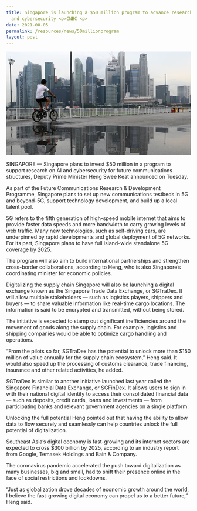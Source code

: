 ```yaml
---
title: Singapore is launching a $50 million program to advance research on AI
  and cybersecurity <p>CNBC <p>
date: 2021-08-05
permalink: /resources/news/50millionprogram
layout: post
---
```

![Alt text for image on Isomer site](/images/Spore%20Launching%2050%20mil%20prog%20to%20advance%20AI%20and%20Cybersecurity.jpg)

SINGAPORE — Singapore plans to invest $50 million in a program to support research on AI and cybersecurity for future communications structures, Deputy Prime Minister Heng Swee Keat announced on Tuesday.

As part of the Future Communications Research & Development Programme, Singapore plans to set up new communications testbeds in 5G and beyond-5G, support technology development, and build up a local talent pool.

5G refers to the fifth generation of high-speed mobile internet that aims to provide faster data speeds and more bandwidth to carry growing levels of web traffic. Many new technologies, such as self-driving cars, are underpinned by rapid developments and global deployment of 5G networks. For its part, Singapore plans to have full island-wide standalone 5G coverage by 2025.

The program will also aim to build international partnerships and strengthen cross-border collaborations, according to Heng, who is also Singapore’s coordinating minister for economic policies.

Digitalizing the supply chain
Singapore will also be launching a digital exchange known as the Singapore Trade Data Exchange, or SGTraDex. It will allow multiple stakeholders — such as logistics players, shippers and buyers — to share valuable information like real-time cargo locations. The information is said to be encrypted and transmitted, without being stored.

The initiative is expected to stamp out significant inefficiencies around the movement of goods along the supply chain. For example, logistics and shipping companies would be able to optimize cargo handling and operations.

“From the pilots so far, SGTraDex has the potential to unlock more than $150 million of value annually for the supply chain ecosystem,” Heng said. It would also speed up the processing of customs clearance, trade financing, insurance and other related activities, he added.

SGTraDex is similar to another initiative launched last year called the Singapore Financial Data Exchange, or SGFinDex. It allows users to sign in with their national digital identity to access their consolidated financial data — such as deposits, credit cards, loans and investments — from participating banks and relevant government agencies on a single platform.

Unlocking the full potential
Heng pointed out that having the ability to allow data to flow securely and seamlessly can help countries unlock the full potential of digitalization.

Southeast Asia’s digital economy is fast-growing and its internet sectors are expected to cross $300 billion by 2025, according to an industry report from Google, Temasek Holdings and Bain & Company.

The coronavirus pandemic accelerated the push toward digitalization as many businesses, big and small, had to shift their presence online in the face of social restrictions and lockdowns.

“Just as globalization drove decades of economic growth around the world, I believe the fast-growing digital economy can propel us to a better future,” Heng said.